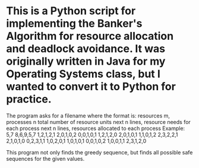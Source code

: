 # This is a Python script for implementing the Banker's Algorithm for resource allocation and deadlock avoidance. It was originally written in Java for my Operating Systems class, but I wanted to convert it to Python for practice.

The program asks for a filename where the format is:
resources m, processes n
total number of resource units
next n lines, resource needs for each process
next n lines, resources allocated to each process
Example:
5,7
8,6,9,5,7
1,2,1,2,1
2,0,1,0,2
0,0,1,0,1
1,2,1,2,0
2,0,1,0,1
1,1,0,1,2
2,3,2,2,1
2,1,0,1,0
0,2,3,1,1
1,0,2,0,1
1,0,1,0,1
0,0,1,0,2
1,0,0,1,1
2,3,1,2,0

This program not only finds the greedy sequence, but finds all possible safe sequences for the given values.
